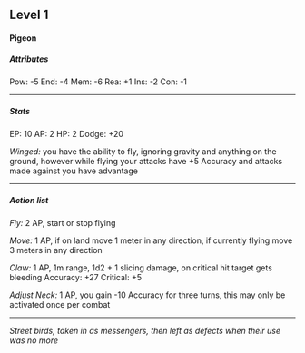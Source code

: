 ## Level 1
#### Pigeon

##### Attributes

Pow: -5
End: -4
Mem: -6
Rea: +1
Ins: -2
Con: -1

---
##### Stats

EP: 10
AP: 2
HP: 2
Dodge: +20

*Winged:* you have the ability to fly, ignoring gravity and anything on the ground, however while flying your attacks have +5 Accuracy and attacks made against you have advantage

---
##### Action list

*Fly:* 2 AP, start or stop flying

*Move:* 1 AP, if on land move 1 meter in any direction, if currently flying move 3 meters in any direction

*Claw:* 1 AP, 1m range, 1d2 + 1 slicing damage, on critical hit target gets bleeding
Accuracy: +27
Critical: +5

*Adjust Neck:* 1 AP, you gain -10 Accuracy for three turns, this may only be activated once per combat

---
*Street birds, taken in as messengers, then left as defects when their use was no more*